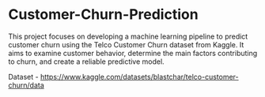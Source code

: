 # Customer-Churn-Prediction
This project focuses on developing a machine learning pipeline to predict customer churn using the Telco Customer Churn dataset from Kaggle. It aims to examine customer behavior, determine the main factors contributing to churn, and create a reliable predictive model.

Dataset - https://www.kaggle.com/datasets/blastchar/telco-customer-churn/data
